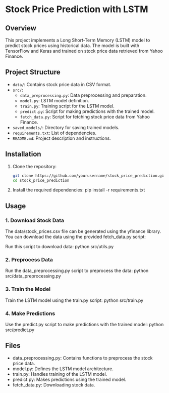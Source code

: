 # Stock Price Prediction with LSTM

## Overview

This project implements a Long Short-Term Memory (LSTM) model to predict stock prices using historical data. The model is built with TensorFlow and Keras and trained on stock price data retrieved from Yahoo Finance.

## Project Structure

- `data/`: Contains stock price data in CSV format.
- `src/`:
  - `data_preprocessing.py`: Data preprocessing and preparation.
  - `model.py`: LSTM model definition.
  - `train.py`: Training script for the LSTM model.
  - `predict.py`: Script for making predictions with the trained model.
  - `fetch_data.py`: Script for fetching stock price data from Yahoo Finance.
- `saved_models/`: Directory for saving trained models.
- `requirements.txt`: List of dependencies.
- `README.md`: Project description and instructions.

## Installation

1. Clone the repository:
   ```bash
   git clone https://github.com/yourusername/stock_price_prediction.git
   cd stock_price_prediction
2. Install the required dependencies:
   pip install -r requirements.txt

## Usage

### 1. Download Stock Data
The data/stock_prices.csv file can be generated using the yfinance library. You can download the data using the provided fetch_data.py script:

Run this script to download data:
   python src/utils.py

### 2. Preprocess Data
Run the data_preprocessing.py script to preprocess the data:
   python src/data_preprocessing.py

### 3. Train the Model
Train the LSTM model using the train.py script:
   python src/train.py

### 4. Make Predictions
Use the predict.py script to make predictions with the trained model:
   python src/predict.py

## Files
- data_preprocessing.py: Contains functions to preprocess the stock price data.
- model.py: Defines the LSTM model architecture.
- train.py: Handles training of the LSTM model.
- predict.py: Makes predictions using the trained model.
- fetch_data.py: Downloading stock data.
